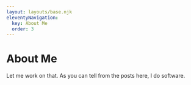 ```yaml
---
layout: layouts/base.njk
eleventyNavigation:
  key: About Me
  order: 3
---
```

# About Me

Let me work on that. As you can tell from the posts here, I do software.
